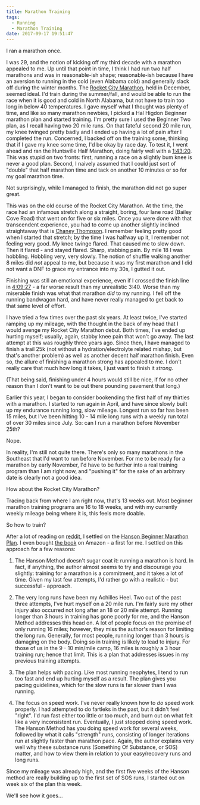 ```yaml
---
title: Marathon Training
tags:
  - Running
  - Marathon Training
date: 2017-09-17 19:51:47
---
```



I ran a marathon once.

I was 29, and the notion of kicking off my third decade with a marathon appealed to me. Up until that point in time, I think I had run two half marathons and was in reasonable-ish shape; reasonable-ish because I have an aversion to running in the cold (even Alabama cold) and generally slack off during the winter months. The [Rocket City Marathon](http://runrocketcity.com/), held in December, seemed ideal. I'd train during the summer/fall, and would be able to run the race when it is good and cold in North Alabama, but not have to train too long in below 40 temperatures. I gave myself what I thought was plenty of time, and like so many marathon newbies, I picked a Hal Higdon Beginner marathon plan and started training. I'm pretty sure I used the Beginner Two plan, as I recall having two 20 mile runs. On that fateful second 20 mile run, my knee twinged pretty badly and I ended up having a lot of pain after I completed the run. Concerned, I backed off on the training some, thinking that if I gave my knee some time, I'd be okay by race day. To test it, I went ahead and ran the Huntsville Half Marathon, doing fairly well with a [1:43:20](http://www.huntsvilletrackclub.org/results/HM11/HMOA.txt). This was stupid on two fronts: first, running a race on a slightly bum knee is never a good plan. Second, I naively assumed that I could just sort of "double" that half marathon time and tack on another 10 minutes or so for my goal marathon time.

Not surprisingly, while I managed to finish, the marathon did not go super great.

This was on the old course of the Rocket City Marathon. At the time, the race had an infamous stretch along a straight, boring, four lane road (Bailey Cove Road) that went on for five or six miles. Once you were done with that transcendent experience, you had to come up another slightly inclined straightaway that is [Chaney Thompson](https://www.google.com/maps/@34.5956997,-86.5499225,3a,75y,0.67h,92.98t/data=!3m7!1e1!3m5!1s5FY_oqwQYiuv8DLofECKHA!2e0!6s%2F%2Fgeo2.ggpht.com%2Fcbk%3Fpanoid%3D5FY_oqwQYiuv8DLofECKHA%26output%3Dthumbnail%26cb_client%3Dmaps_sv.tactile.gps%26thumb%3D2%26w%3D203%26h%3D100%26yaw%3D20.077469%26pitch%3D0%26thumbfov%3D100!7i13312!8i6656). I remember feeling pretty good when I started that stretch; by the time I was halfway up it, I remember not feeling very good. My knee twinge flared. That caused me to slow down. Then it flared - and stayed flared. Sharp, stabbing pain. By mile 18 I was hobbling. Hobbling very, very slowly. The notion of shuffle walking another 8 miles did *not* appeal to me, but because it was my first marathon and I did not want a DNF to grace my entrance into my 30s, I gutted it out.

Finishing was still an emotional experience, even if I crossed the finish line in [4:09:27](http://www.runrocketcity.com/Res11/139AGE.txt) - a far worse result than my unrealistic 3:40. Worse than my miserable finish was what that marathon *did* to my running. I fell off the running bandwagon hard, and have never really managed to get back to that same level of effort.

I have tried a few times over the past six years. At least twice, I've started ramping up my mileage, with the thought in the back of my head that I would avenge my Rocket City Marathon debut. Both times, I've ended up hurting myself; usually, again, stabby knee pain that won't go away. The last attempt at this was roughly three years ago. Since then, I have managed to finish a trail 25k (not without a hydration/electrolyte related mishap, but that's another problem) as well as another decent half marathon finish. Even so, the allure of finishing a marathon strong has appealed to me. I don't really care that much how long it takes, I just want to finish it *strong*.

(That being said, finishing under 4 hours would still be nice, if for no other reason than I don't want to be out there pounding pavement that long.)

Earlier this year, I began to consider bookending the first half of my thirties with a marathon. I started to run again in April, and have since slowly built up my endurance running long, slow mileage. Longest run so far has been 15 miles, but I've been hitting 10 - 14 mile long runs with a weekly run total of over 30 miles since July. So: can I run a marathon before November 25th?

Nope.

In reality, I'm still not quite there. There's only so many marathons in the Southeast that I'd want to run before November. For me to be ready for a marathon by early November, I'd have to be further into a real training program than I am right now, and "pushing it" for the sake of an arbitrary date is clearly not a good idea.

How about the Rocket City Marathon?

Tracing back from where I am right now, that's 13 weeks out. Most beginner marathon training programs are 16 to 18 weeks, and with my currently weekly mileage being where it is, this feels more doable.

So how to train?

After a lot of reading on [reddit](https://www.reddit.com/r/running), I settled on the [Hanson Beginner Marathon Plan](https://hansons-running.com/pages/training-plans). I even bought [the book](https://www.amazon.com/Hansons-Marathon-Method-Renegade-Fastest/dp/1934030856) on Amazon - a first for me. I settled on this approach for a few reasons:

1. The Hanson Method doesn't sugar coat it: running a marathon is hard. In fact, if anything, the author almost seems to try and discourage you slightly: training for a marathon is a commitment, and it takes a lot of time. Given my last few attempts, I'd rather go with a realistic - but successful - approach.

2. The very long runs have been my Achilles Heel. Two out of the past three attempts, I've hurt myself on a 20 mile run. I'm fairly sure my other injury also occurred not long after an 18 or 20 mile attempt. Running longer than 3 hours in training has gone poorly for me, and the Hanson Method addresses this head on. A lot of people focus on the promise of only running 16 miles; however, they miss the author's reason for limiting the long run. Generally, for most people, running longer than 3 hours is damaging on the body. Doing so in training is likely to lead to injury. For those of us in the 9 - 10 min/mile camp, 16 miles is roughly a 3 hour training run; hence that limit. This is a plan that addresses issues in my previous training attempts.

3. The plan helps with pacing. Like most running neophytes, I tend to run too fast and end up hurting myself as a result. The plan gives you pacing guidelines, which for the slow runs is far slower than I was running.

4. The focus on speed work. I've never really known how to *do* speed work properly. I had attempted to do fartleks in the past, but it didn't feel "right". I'd run fast either too little or too much, and burn out on what felt like a very inconsistent run. Eventually, I just stopped doing speed work. The Hanson Method has you doing speed work for several weeks, followed by what it calls "strength" runs, consisting of longer iterations run at slightly faster than marathon pace. Again, the author explains very well why these substance runs (Something Of Substance, or SOS) matter, and how to view them in relation to your easy/recovery runs and long runs.

Since my mileage was already high, and the first five weeks of the Hanson method are really building up to the first set of SOS runs, I started out on week six of the plan this week.

We'll see how it goes...
